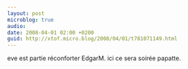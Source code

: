```yaml
---
layout: post
microblog: true
audio: 
date: 2008-04-01 02:00 +0200
guid: http://xtof.micro.blog/2008/04/01/t781071149.html
---
```

eve est partie réconforter EdgarM. ici ce sera soirée papatte.
